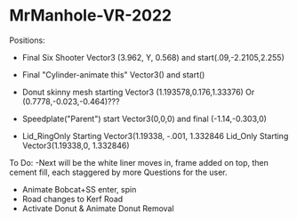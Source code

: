 # MrManhole-VR-2022
Positions:

- Final Six Shooter Vector3 (3.962, Y, 0.568) and start(.09,-2.2105,2.255)
- Final "Cylinder-animate this" Vector3() and start()

- Donut skinny mesh starting Vector3 (1.193578,0.176,1.33376) Or (0.7778,-0.023,-0.464)???
- Speedplate("Parent") start Vector3(0,0,0) and final (-1.14,-0.303,0)
- Lid_RingOnly Starting Vector3(1.19338, -.001, 1.332846
Lid_Only Starting Vector3(1.19338,0, 1.332846)


To Do:
-Next will be the white liner moves in, frame added on top, then cement fill, each staggered by more Questions for the user.
- Animate Bobcat+SS enter, spin
- Road changes to Kerf Road
- Activate Donut & Animate Donut Removal


 
